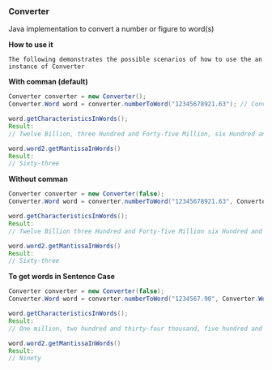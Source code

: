 ### Converter
Java implementation to convert a number or figure to word(s)


**How to use it**
```
The following demonstrates the possible scenarios of how to use the an instance of Converter 
```

**With comman (default)**
```Java
Converter converter = new Converter();
Converter.Word word = converter.numberToWord("12345678921.63"); // Converter.WordFormat.TITLE_CASE (Default)

word.getCharacteristicsInWords();
Result:
// Twelve Billion, three Hundred and Forty-five Million, six Hundred and Seventy-eight Thousand, nine Hundred and Twenty-one

word.word2.getMantissaInWords()
Result: 
// Sixty-three
```

**Without comman**
```Java
Converter converter = new Converter(false);
Converter.Word word = converter.numberToWord("12345678921.63", Converter.WordFormat.TITLE_CASE);

word.getCharacteristicsInWords();
Result:
// Twelve Billion three Hundred and Forty-five Million six Hundred and Seventy-eight Thousand nine Hundred and Twenty-one

word.word2.getMantissaInWords()
Result: 
// Sixty-three
```

**To get words in Sentence Case**
```Java
Converter converter = new Converter(false);
Converter.Word word = converter.numberToWord("1234567.90", Converter.WordFormat.SENTENCE_CASE);

word.getCharacteristicsInWords();
Result:
// One million, two hundred and thirty-four thousand, five hundred and sixty-seven

word.word2.getMantissaInWords()
Result: 
// Ninety
```
